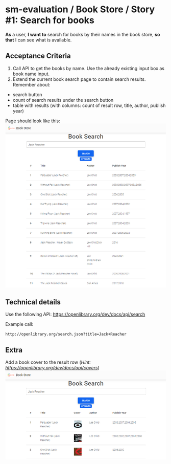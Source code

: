 # sm-evaluation / Book Store / Story #1: Search for books 

**As** a user, **I want to** search for books by their names in the book store, **so that** I can see what is available.  

## Acceptance Criteria
1. Call API to get the books by name. Use the already existing input box as book name input.
2. Extend the current book search page to contain search results. Remember about:
  * search button
  * count of search results under the search button
  * table with results (with columns: count of result row, title, author, publish year)
  
  Page should look like this: ![](assets/book-store-search-results-1.png)

## Technical details
Use the following API: https://openlibrary.org/dev/docs/api/search

Example call:
    
    http://openlibrary.org/search.json?title=Jack+Reacher

## Extra
Add a book cover to the result row (*Hint: https://openlibrary.org/dev/docs/api/covers*)
![](assets/book-store-search-results-2.png)
